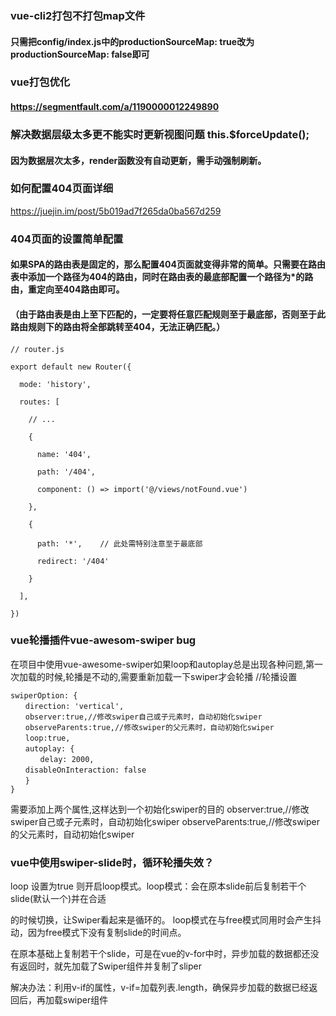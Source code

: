 ### vue-cli2打包不打包map文件  
#### 只需把config/index.js中的productionSourceMap: true改为productionSourceMap: false即可  
### vue打包优化  
#### https://segmentfault.com/a/1190000012249890
### 解决数据层级太多更不能实时更新视图问题 this.$forceUpdate();
#### 因为数据层次太多，render函数没有自动更新，需手动强制刷新。
### 如何配置404页面详细
https://juejin.im/post/5b019ad7f265da0ba567d259
### 404页面的设置简单配置
#### 如果SPA的路由表是固定的，那么配置404页面就变得非常的简单。只需要在路由表中添加一个路径为404的路由，同时在路由表的最底部配置一个路径为*的路由，重定向至404路由即可。
#### （由于路由表是由上至下匹配的，一定要将任意匹配规则至于最底部，否则至于此路由规则下的路由将全部跳转至404，无法正确匹配。）
#### 
```
// router.js  

export default new Router({  

  mode: 'history',  
  
  routes: [  
  
    // ...  
    
    {  
    
      name: '404',  
      
      path: '/404',  
      
      component: () => import('@/views/notFound.vue')  
      
    },  
    
    {  
    
      path: '*',    // 此处需特别注意至于最底部  
      
      redirect: '/404'  
      
    }  
    
  ],  
  
})  

```
### vue轮播插件vue-awesom-swiper bug
在项目中使用vue-awesome-swiper如果loop和autoplay总是出现各种问题,第一次加载的时候,轮播是不动的,需要重新加载一下swiper才会轮播
//轮播设置
```
swiperOption: {
　　direction: 'vertical',
　　observer:true,//修改swiper自己或子元素时，自动初始化swiper 
　　observeParents:true,//修改swiper的父元素时，自动初始化swiper 
　　loop:true,
　　autoplay: {
　　　　delay: 2000,
　　disableOnInteraction: false
　　}
}
```
需要添加上两个属性,这样达到一个初始化swiper的目的
observer:true,//修改swiper自己或子元素时，自动初始化swiper 
observeParents:true,//修改swiper的父元素时，自动初始化swiper 

### vue中使用swiper-slide时，循环轮播失效？

loop  设置为true 则开启loop模式。loop模式：会在原本slide前后复制若干个slide(默认一个)并在合适

的时候切换，让Swiper看起来是循环的。 
loop模式在与free模式同用时会产生抖动，因为free模式下没有复制slide的时间点。

在原本基础上复制若干个slide，可是在vue的v-for中时，异步加载的数据都还没有返回时，就先加载了Swiper组件并复制了sliper

解决办法：利用v-if的属性，v-if=加载列表.length，确保异步加载的数据已经返回后，再加载swiper组件
